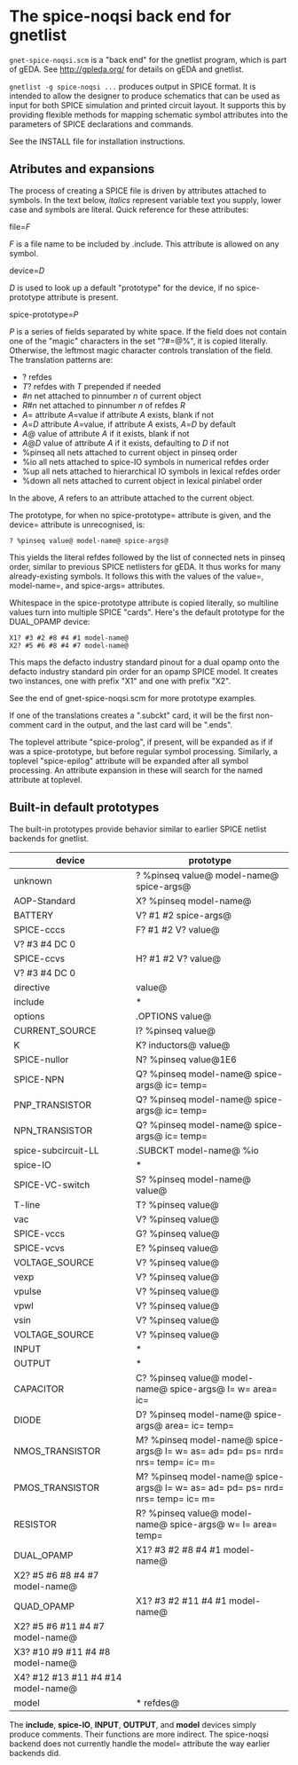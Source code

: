 # The spice-noqsi back end for gnetlist
`gnet-spice-noqsi.scm` is a "back end" for the gnetlist program, which is part of gEDA. See <http://gpleda.org/> for details on gEDA and gnetlist.

`gnetlist -g spice-noqsi ...` produces output in SPICE format. It is intended to allow the designer to produce schematics that can be used as input for both SPICE simulation and printed circuit layout. It supports this by providing flexible methods for mapping schematic symbol attributes into the parameters of SPICE declarations and commands.

See the INSTALL file for installation instructions. 

## Atributes and expansions
The process of creating a SPICE file is driven by attributes attached to symbols. In the text below, *italics* represent variable text you supply, lower case and symbols are literal. Quick reference for these attributes:

file=*F*

*F* is a file name to be included by .include. This attribute is allowed on any symbol.

device=*D*

*D* is used to look up a default "prototype" for the device, if no spice-prototype attribute is present.

spice-prototype=*P*

*P* is a series of fields separated by white space. If the field does not contain one of the "magic" characters in the set "?#=@%", it is copied literally. Otherwise, the leftmost magic character controls translation of the field. The translation patterns are:

* ?	refdes
* *T*?	refdes with *T* prepended if needed
* \#*n*	net attached to pinnumber *n* of current object
* *R*#*n*	net attached to pinnumber *n* of refdes *R*
* *A*=	attribute *A*=value if attribute *A* exists, blank if not
* *A*=*D* attribute *A*=value, if attribute *A* exists, *A*=*D* by default
* *A*@	value of attribute *A* if it exists, blank if not
* *A*@*D*	value of attribute *A* if it exists, defaulting to *D* if not
* %pinseq	all nets attached to current object in pinseq order
* %io	all nets attached to spice-IO symbols in numerical refdes order
* %up	all nets attached to hierarchical IO symbols in lexical refdes order
* %down	all nets attached to current object in lexical pinlabel order

In the above, *A* refers to an attribute attached to the current object.

The prototype, for when no spice-prototype= attribute is given, and the device= attribute is unrecognised, is:

`? %pinseq value@ model-name@ spice-args@`

This yields the literal refdes followed by the list of connected nets in pinseq order, similar to previous SPICE netlisters for gEDA. It thus works for many already-existing symbols. It follows this with the values of the value=, model-name=, and spice-args= attributes.

Whitespace in the spice-prototype attribute is copied literally, so multiline values turn into multiple SPICE "cards". Here's the default prototype for the DUAL_OPAMP device:

	X1? #3 #2 #8 #4 #1 model-name@
	X2? #5 #6 #8 #4 #7 model-name@

This maps the defacto industry standard pinout for a dual opamp onto the defacto industry standard pin order for an opamp SPICE model. It creates two instances, one with prefix "X1" and one with prefix "X2".

See the end of gnet-spice-noqsi.scm for more prototype examples.

If one of the translations creates a ".subckt" card, it will be the first non-comment card in the output, and the last card will be ".ends".

The toplevel attribute "spice-prolog", if present, will be expanded as if if was a spice-prototype, but before regular symbol processing. Similarly, a toplevel "spice-epilog" attribute will be expanded after all symbol processing. An attribute expansion in these will search for the named attribute at toplevel. 

## Built-in default prototypes

The built-in prototypes provide behavior similar to earlier SPICE netlist backends for gnetlist.

device | prototype
------ | ---------
unknown | ? %pinseq value@ model-name@ spice-args@
AOP-Standard | X? %pinseq model-name@
BATTERY | V? #1 #2 spice-args@
SPICE-cccs | F? #1 #2 V? value@
 | V? #3 #4 DC 0
SPICE-ccvs | H? #1 #2 V? value@
 | V? #3 #4 DC 0
directive | value@
include | *
options | .OPTIONS value@
CURRENT_SOURCE | I? %pinseq value@
K | K? inductors@ value@
SPICE-nullor | N? %pinseq value@1E6
SPICE-NPN | Q? %pinseq model-name@ spice-args@ ic= temp=
PNP_TRANSISTOR | Q? %pinseq model-name@ spice-args@ ic= temp=
NPN_TRANSISTOR | Q? %pinseq model-name@ spice-args@ ic= temp=
spice-subcircuit-LL | .SUBCKT model-name@ %io
spice-IO | *
SPICE-VC-switch | S? %pinseq model-name@ value@
T-line | T? %pinseq value@
vac | V? %pinseq value@
SPICE-vccs | G? %pinseq value@
SPICE-vcvs | E? %pinseq value@
VOLTAGE_SOURCE | V? %pinseq value@
vexp | V? %pinseq value@
vpulse | V? %pinseq value@
vpwl | V? %pinseq value@
vsin | V? %pinseq value@
VOLTAGE_SOURCE | V? %pinseq value@
INPUT | *
OUTPUT | *
CAPACITOR | C? %pinseq value@ model-name@ spice-args@ l= w= area= ic=
DIODE | D? %pinseq model-name@ spice-args@ area= ic= temp=
NMOS_TRANSISTOR | M? %pinseq model-name@ spice-args@ l= w= as= ad= pd= ps= nrd= nrs= temp= ic= m=
PMOS_TRANSISTOR | M? %pinseq model-name@ spice-args@ l= w= as= ad= pd= ps= nrd= nrs= temp= ic= m=
RESISTOR | R? %pinseq value@ model-name@ spice-args@ w= l= area= temp=
DUAL_OPAMP | X1? #3 #2 #8 #4 #1 model-name@
 | X2? #5 #6 #8 #4 #7 model-name@
QUAD_OPAMP | X1? #3 #2 #11 #4 #1 model-name@
 | X2? #5 #6 #11 #4 #7 model-name@
 | X3? #10 #9 #11 #4 #8 model-name@
 | X4? #12 #13 #11 #4 #14 model-name@
model | * refdes@

The **include**, **spice-IO**, **INPUT**, **OUTPUT**, and **model** devices simply produce comments. Their functions are more indirect. The spice-noqsi backend does not currently handle the model= attribute the way earlier backends did.
